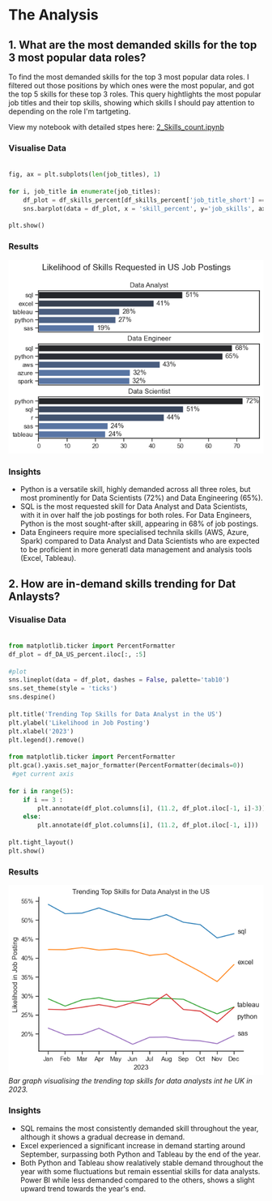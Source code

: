 # The Analysis

## 1. What are the most demanded skills for the top 3 most popular data roles?

To find the most demanded skills for the top 3 most popular data roles. I filtered out those positions by which ones were the most popular, and got the top 5 skills for these top 3 roles. This query hightlights the most popular job titles and their top skills, showing which skills I should pay attention to depending on the role I'm tartgeting. 

View my notebook with detailed stpes here:
[2_Skills_count.ipynb](3_Project\2_Skills_Count.ipynb)

### Visualise Data
```python

fig, ax = plt.subplots(len(job_titles), 1)

for i, job_title in enumerate(job_titles):
    df_plot = df_skills_percent[df_skills_percent['job_title_short'] == job_title].head(5)[::1]
    sns.barplot(data = df_plot, x = 'skill_percent', y='job_skills', ax = ax[i], hue= 'skill_count', palette='dark:b_r')

plt.show()
```

### Results
![Visualisation of Top Skills for Data roles](3_Project\images\skill_demand_roles.png)

### Insights
- Python is a versatile skill, highly demanded across all three roles, but most prominently for Data Scientists (72%) and Data Engineering (65%).
- SQL is the most requested skill for Data Analyst and Data Scientists, with it in over half the job postings for both roles. For Data Engineers, Python is the most sought-after skill, appearing in 68% of job postings. 
- Data Engineers require more specialised technila skills (AWS, Azure, Spark) compared to Data Analyst and Data Scientists who are expected to be proficient in more generatl data management and analysis tools (Excel, Tableau). 

## 2. How are in-demand skills trending for Dat Anlaysts?

### Visualise Data

```python

from matplotlib.ticker import PercentFormatter
df_plot = df_DA_US_percent.iloc[:, :5]

#plot
sns.lineplot(data = df_plot, dashes = False, palette='tab10')
sns.set_theme(style = 'ticks')
sns.despine()

plt.title('Trending Top Skills for Data Analyst in the US')
plt.ylabel('Likelihood in Job Posting')
plt.xlabel('2023')
plt.legend().remove()

from matplotlib.ticker import PercentFormatter
plt.gca().yaxis.set_major_formatter(PercentFormatter(decimals=0))
 #get current axis

for i in range(5):
    if i == 3 :
        plt.annotate(df_plot.columns[i], (11.2, df_plot.iloc[-1, i]-3))
    else:
        plt.annotate(df_plot.columns[i], (11.2, df_plot.iloc[-1, i]))

plt.tight_layout()
plt.show()
```
### Results

![Trending Top Skills for Data Analysts in the US in 2023](3_Project\images\trending_skills.png)
*Bar graph visualising the trending top skills for data analysts int he UK in 2023.*

### Insights

- SQL remains the most consistently demanded skill throughout the year, although it shows a gradual decrease in demand. 
- Excel experienced a significant increase in demand starting around September, surpassing both Python and Tableau by the end of the year. 
- Both Python and Tableau show realatively stable demand throughout the year with some fluctuations but remain essential skills for data analysts. Power BI while less demanded compared to the others, shows a slight upward trend towards the year's end. 